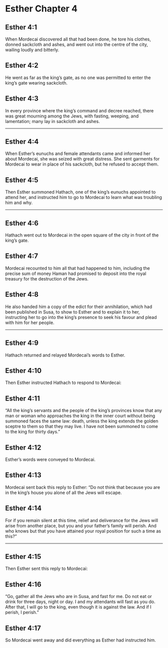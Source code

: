 # Esther Chapter 4

## Esther 4:1

When Mordecai discovered all that had been done, he tore his clothes, donned sackcloth and ashes, and went out into the centre of the city, wailing loudly and bitterly.

## Esther 4:2

He went as far as the king’s gate, as no one was permitted to enter the king’s gate wearing sackcloth.

## Esther 4:3

In every province where the king’s command and decree reached, there was great mourning among the Jews, with fasting, weeping, and lamentation; many lay in sackcloth and ashes.

---

## Esther 4:4

When Esther’s eunuchs and female attendants came and informed her about Mordecai, she was seized with great distress. She sent garments for Mordecai to wear in place of his sackcloth, but he refused to accept them.

## Esther 4:5

Then Esther summoned Hathach, one of the king’s eunuchs appointed to attend her, and instructed him to go to Mordecai to learn what was troubling him and why.

---

## Esther 4:6

Hathach went out to Mordecai in the open square of the city in front of the king’s gate.

## Esther 4:7

Mordecai recounted to him all that had happened to him, including the precise sum of money Haman had promised to deposit into the royal treasury for the destruction of the Jews.

## Esther 4:8

He also handed him a copy of the edict for their annihilation, which had been published in Susa, to show to Esther and to explain it to her, instructing her to go into the king’s presence to seek his favour and plead with him for her people.

---

## Esther 4:9

Hathach returned and relayed Mordecai’s words to Esther.

## Esther 4:10

Then Esther instructed Hathach to respond to Mordecai:

## Esther 4:11

“All the king’s servants and the people of the king’s provinces know that any man or woman who approaches the king in the inner court without being summoned faces the same law: death, unless the king extends the golden sceptre to them so that they may live. I have not been summoned to come to the king for thirty days.”

## Esther 4:12

Esther’s words were conveyed to Mordecai.

## Esther 4:13

Mordecai sent back this reply to Esther: “Do not think that because you are in the king’s house you alone of all the Jews will escape.

## Esther 4:14

For if you remain silent at this time, relief and deliverance for the Jews will arise from another place, but you and your father’s family will perish. And who knows but that you have attained your royal position for such a time as this?”

---

## Esther 4:15

Then Esther sent this reply to Mordecai:

## Esther 4:16

“Go, gather all the Jews who are in Susa, and fast for me. Do not eat or drink for three days, night or day. I and my attendants will fast as you do. After that, I will go to the king, even though it is against the law. And if I perish, I perish.”

## Esther 4:17

So Mordecai went away and did everything as Esther had instructed him.
